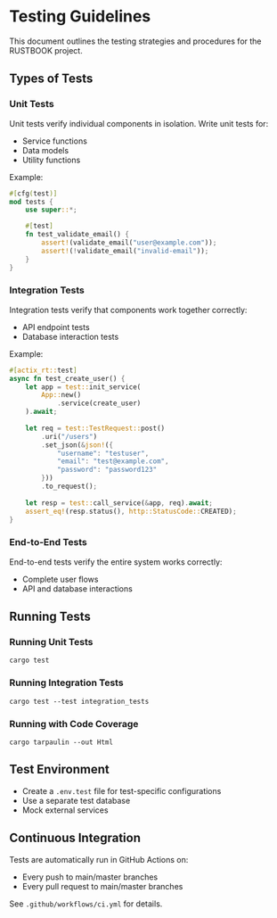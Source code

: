 # Testing Guidelines

This document outlines the testing strategies and procedures for the RUSTBOOK project.

## Types of Tests

### Unit Tests

Unit tests verify individual components in isolation. Write unit tests for:
- Service functions
- Data models
- Utility functions

Example:
```rust
#[cfg(test)]
mod tests {
    use super::*;

    #[test]
    fn test_validate_email() {
        assert!(validate_email("user@example.com"));
        assert!(!validate_email("invalid-email"));
    }
}
```

### Integration Tests

Integration tests verify that components work together correctly:
- API endpoint tests
- Database interaction tests

Example:
```rust
#[actix_rt::test]
async fn test_create_user() {
    let app = test::init_service(
        App::new()
            .service(create_user)
    ).await;
    
    let req = test::TestRequest::post()
        .uri("/users")
        .set_json(&json!({
            "username": "testuser",
            "email": "test@example.com",
            "password": "password123"
        }))
        .to_request();
        
    let resp = test::call_service(&app, req).await;
    assert_eq!(resp.status(), http::StatusCode::CREATED);
}
```

### End-to-End Tests

End-to-end tests verify the entire system works correctly:
- Complete user flows
- API and database interactions

## Running Tests

### Running Unit Tests
```
cargo test
```

### Running Integration Tests
```
cargo test --test integration_tests
```

### Running with Code Coverage
```
cargo tarpaulin --out Html
```

## Test Environment

- Create a `.env.test` file for test-specific configurations
- Use a separate test database
- Mock external services

## Continuous Integration

Tests are automatically run in GitHub Actions on:
- Every push to main/master branches
- Every pull request to main/master branches

See `.github/workflows/ci.yml` for details.
